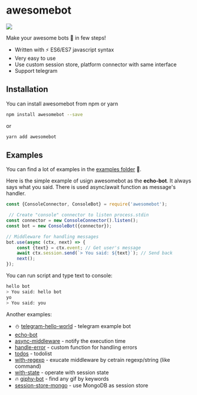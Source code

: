# awesomebot

[![](https://camo.githubusercontent.com/1c5c800fbdabc79cfaca8c90dd47022a5b5c7486/68747470733a2f2f696d672e736869656c64732e696f2f62616467652f636f64652532307374796c652d616972626e622d627269676874677265656e2e7376673f7374796c653d666c61742d737175617265)](https://github.com/airbnb/javascript)

Make your awesome bots :robot: in few steps!

- Written with :zap: ES6/ES7 javascript syntax
- Very easy to use
- Use custom session store, platform connector with same interface
- Support telegram

## Installation

You can install awesomebot from npm or yarn

```bash
npm install awesomebot --save
```
or
```bash
yarn add awesomebot
```

## Examples

You can find a lot of examples in the [examples folder](https://github.com/noveogroup-amorgunov/awesomebot/tree/master/examples) :rocket:.

Here is the simple example of usign awesomebot as the **echo-bot**. It always says what you said. There is used async/await function as message's handler.

```js
const {ConsoleConnector, ConsoleBot} = require('awesomebot');

 // Create "console" connector to listen process.stdin
const connector = new ConsoleConnector().listen();
const bot = new ConsoleBot({connector});

// Middleware for handling messages
bot.use(async (ctx, next) => {
    const {text} = ctx.event; // Get user's message
    await ctx.session.send(`> You said: ${text}`); // Send back
    next();
});
```

You can run script and type text to console:

```bash
hello bot
> You said: hello bot
yo
> You said: you
```

Another examples:

- :snowman: [telegram-hello-world](examples/telegram-hello-world) - telegram example bot 
- [echo-bot](examples/echo-bot)
- [async-middleware](examples/async-middleware) - notify the execution time
- [handle-error](examples/handle-error) - custom function for handling errors
- [todos](examples/todos) - todolist
- [with-regexp](examples/with-regexp) - exucate middleware by cetrain regexp/string (like command)
- [with-state](examples/with-state) - operate with session state
- :fire: [giphy-bot](examples/giphy-bot) - find any gif by keywords
- [session-store-mongo](examples/session-store-mongo) - use MongoDB as session store
